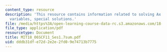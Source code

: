 ```yaml
---
content_type: resource
description: 'This resource contains information related to solving Ax = 0: pivot
  variables, special solutions.'
file: /media/https%3A/open-learning-course-data-rc.s3.amazonaws.com/18-06sc-linear-algebra-fall-2011/dddb31dfe72d2e2e2fd09e74713b7775_MIT18_06SCF11_Ses1.7sum.pdf
file_type: application/pdf
resourcetype: Document
title: MIT18_06SCF11_Ses1.7sum.pdf
uid: dddb31df-e72d-2e2e-2fd0-9e74713b7775
---
```

